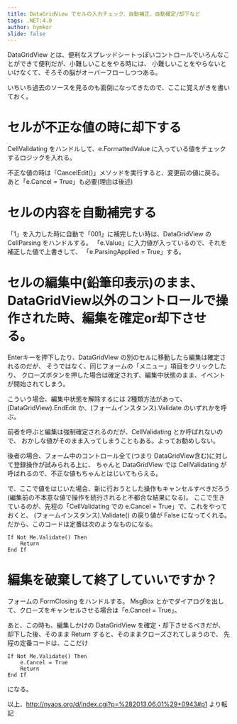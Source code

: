 ```yaml
---
title: DataGridView でセルの入力チェック、自動補正、自動確定/却下など
tags: .NET:4.0
author: hymkor
slide: false
---
```

DataGridView とは、便利なスプレッドシートっぽいコントロールでいろんなことができて便利だが、小難しいことをやる時には、 小難しいことをやらないといけなくて、そろその脳がオーバーフローしつつある。

いちいち過去のソースを見るのも面倒になってきたので、ここに覚えがきを書いておく。

# セルが不正な値の時に却下する

CellValidating をハンドルして、e.FormattedValue に入っている値をチェックするロジックを入れる。

不正な値の時は「CancelEdit()」メソッドを実行すると、変更前の値に戻る。 あと「e.Cancel = True」も必要(理由は後述)

# セルの内容を自動補完する

「1」を入力した時に自動で「001」に補完したい時は、DataGridView の CellParsing をハンドルする。 「e.Value」に入力値が入っているので、それを補正した値で上書きして、 「e.ParsingApplied = True」する。

# セルの編集中(鉛筆印表示)のまま、DataGridView以外のコントロールで操作された時、編集を確定or却下させる。

Enterキーを押下したり、DataGridView の別のセルに移動したら編集は確定されるのだが、 そうではなく、同じフォームの「メニュー」項目をクリックしたり、 クローズボタンを押した場合は確定されず、編集中状態のまま、イベントが開始されてしまう。

こういう場合、編集中状態を解除するには 2種類方法があって、 (DataGridView).EndEdit か、(フォームインスタンス).Validate のいずれかを呼ぶ。

前者を呼ぶと編集は強制確定されるのだが、CellValidating とか呼ばれないので、 おかしな値がそのまま入ってしまうこともある。よってお勧めしない。

後者の場合、フォーム中のコントロール全て(つまり DataGridView含む)に対して登録操作が試みられる上に、 ちゃんと DataGridView では CellValidating が呼ばれるので、不正な値もちゃんとはじいてもらえる。

で、ここで値をはじいた場合、新に行おうとした操作もキャンセルすべきだろう (編集前の不本意な値で操作を続行されると不都合な結果になる)。 ここで生きているのが、先程の「CellValidating での e.Cancel = True」で、これをやっておくと、 (フォームインスタンス).Validate() の戻り値が False になってくれる。 だから、このコードは定番は次のようなものになる。

```vbnet 
If Not Me.Validate() Then
    Return
End If
```

# 編集を破棄して終了していいですか？

フォームの FormClosing をハンドルする。 MsgBox とかでダイアログを出して、クローズをキャンセルさせる場合は「e.Cancel = True」。

あと、この時も、編集しかけの DataGridView を確定・却下させるべきだが、 却下した後、そのまま Return すると、そのままクローズされてしまうので、 先程の定番コードは、ここだけ

```vbnet 
If Not Me.Validate() Then
    e.Cancel = True
    Return
End If
```

になる。

以上、http://nyaos.org/d/index.cgi?p=%282013.06.01%29+0943#p1 より転記
